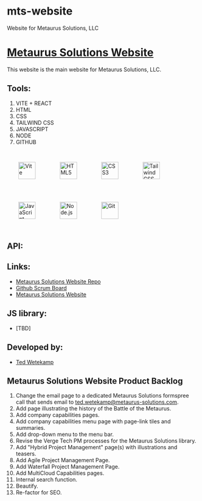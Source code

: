 # mts-website
Website for Metaurus Solutions, LLC

# [Metaurus Solutions Website](./index.html)

This website is the main website for Metaurus Solutions, LLC.

## Tools:

1. VITE + REACT
1. HTML
1. CSS
1. TAILWIND CSS
1. JAVASCRIPT
1. NODE
1. GITHUB

<div style="align: left">
  <img style="margin: 30px" src="https://media.licdn.com/dms/image/D4D12AQFZkbeVaofxzQ/article-cover_image-shrink_600_2000/0/1708033784779?e=2147483647&v=beta&t=8xtvmqPnaQ-hvmkf3Yj3ZhlytJ6mNTPopeFs5yRwazI" alt="Vite" height="45" />
  <img style="margin: 30px" src="https://profilinator.rishav.dev/skills-assets/html5-original-wordmark.svg" alt="HTML5" height="45" />
  <img style="margin: 30px" src="https://profilinator.rishav.dev/skills-assets/css3-original-wordmark.svg" alt="CSS3" height="45" />
  <img style="margin: 30px" src="https://profilinator.rishav.dev/skills-assets/tailwindcss.svg" alt="Tailwind CSS" height="45" />
  <img style="margin: 30px" src="https://profilinator.rishav.dev/skills-assets/javascript-original.svg" alt="JavaScript" height="45" />
  <img style="margin: 30px" src="https://profilinator.rishav.dev/skills-assets/nodejs-original-wordmark.svg" alt="Node.js" height="45" />
  <img style="margin: 30px" src="https://profilinator.rishav.dev/skills-assets/git-scm-icon.svg" alt="Git" height="45" />
</div> 

## API:

## Links:
  - [Metaurus Solutions Website Repo](https://github.com/Metaurus-Solutions-LLC/mts-website)
  - [Github Scrum Board](https://github.com/Metaurus-Solutions-LLC/mts-website/projects/1)
  - [Metaurus Solutions Website](https://metaurus-solutions.com)

## JS library:

- [TBD]


## Developed by:

- [Ted Wetekamp](https://www.linkedin.com/in/ted-wetekamp-a6a2281/)

## Metaurus Solutions Website Product Backlog
1.  Change the email page to a dedicated Metaurus Solutions formspree call that sends email to ted.wetekamp@metaurus-solutions.com.
2.  Add page illustrating the history of the Battle of the Metaurus.
3.  Add company capabilities pages.
4.  Add company capabilities menu page with page-link tiles and summaries.
5.  Add drop-down menu to the menu bar.
6.  Revise the Verge Tech PM processes for the Metaurus Solutions library.
7.  Add "Hybrid Project Management" page(s) with illustrations and teasers.
8.  Add Agile Project Management Page.
9.  Add Waterfall Project Management Page.
10. Add MultiCloud Capabilities pages.
11. Internal search function.
12. Beautify.
13. Re-factor for SEO.